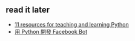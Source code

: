 ## read it later
- [11 resources for teaching and learning Python](https://opensource.com/education/16/4/teaching-python-and-more-with-oer?sc_cid=701600000011jJaAAI)
- [用 Python 開發 Facebook Bot](http://www.inside.com.tw/2016/05/17/build-a-facebook-bot-with-python)
